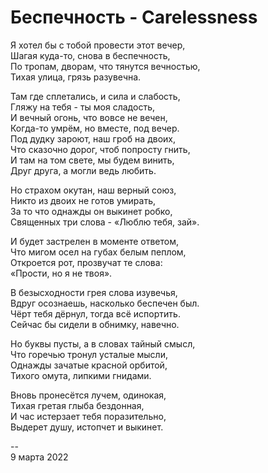 # Беспечность - Carelessness

Я хотел бы с тобой провести этот вечер, \
Шагая куда-то, снова в беспечность, \
По тропам, дворам, что тянутся вечностью, \
Тихая улица, грязь разувечна.

Там где сплетались, и сила и слабость, \
Гляжу на тебя - ты моя сладость, \
И вечный огонь, что вовсе не вечен, \
Когда-то умрём, но вместе, под вечер. \
Под дудку зароют, наш гроб на двоих, \
Что сказочно дорог, чтоб попросту гнить, \
И там на том свете, мы будем винить, \
Друг друга, а могли ведь любить.

Но страхом окутан, наш верный союз, \
Никто из двоих не готов умирать, \
За то что однажды он выкинет робко, \
Священных три слова - «Люблю тебя, зай».

И будет застрелен в моменте ответом, \
Что мигом осел на губах белым пеплом, \
Откроется рот, прозвучат те слова: \
«Прости, но я не твоя».

В безысходности грея слова изувечья, \
Вдруг осознаешь, насколько беспечен был. \
Чёрт тебя дёрнул, тогда всё испортить. \
Сейчас бы сидели в обнимку, навечно.

Но буквы пусты, а в словах тайный смысл, \
Что горечью тронул усталые мысли, \
Однажды зачатые красной орбитой, \
Тихого омута, липкими гнидами.

Вновь пронесётся лучем, одинокая, \
Тихая гретая глыба бездонная, \
И час истерзает тебя поразительно, \
Выдерет душу, истопчет и выкинет.

\--\
9 марта 2022
